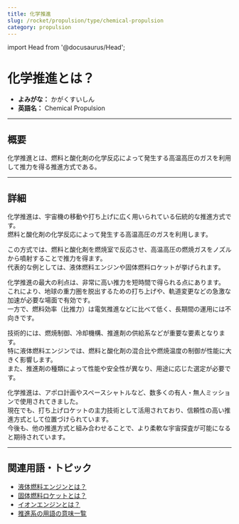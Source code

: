 ```yaml
---
title: 化学推進
slug: /rocket/propulsion/type/chemical-propulsion
category: propulsion
---
```


import Head from '@docusaurus/Head';

<Head>
  <script type="application/ld+json">
    {`{
      "@context": "https://schema.org",
      "@type": "DefinedTerm",
      "name": "化学推進",
      "inDefinedTermSet": "https://www.space-portal.org",
      "termCode": "rocket/propulsion/type/chemical-propulsion",
      "description": "化学推進とは、燃料と酸化剤の化学反応によって発生する高温高圧のガスを利用して推力を得る推進方式である。",
      "url": "https://www.space-portal.org/docs/rocket/propulsion/type/chemical-propulsion"
    }`}
  </script>
</Head>

# 化学推進とは？

- **よみがな：** かがくすいしん  
- **英語名：** Chemical Propulsion  

---

## 概要

化学推進とは、燃料と酸化剤の化学反応によって発生する高温高圧のガスを利用して推力を得る推進方式である。

---

## 詳細

化学推進は、宇宙機の移動や打ち上げに広く用いられている伝統的な推進方式です。  
燃料と酸化剤の化学反応によって発生する高温高圧のガスを利用します。  

この方式では、燃料と酸化剤を燃焼室で反応させ、高温高圧の燃焼ガスをノズルから噴射することで推力を得ます。  
代表的な例としては、液体燃料エンジンや固体燃料ロケットが挙げられます。  

化学推進の最大の利点は、非常に高い推力を短時間で得られる点にあります。  
これにより、地球の重力圏を脱出するための打ち上げや、軌道変更などの急激な加速が必要な場面で有効です。  
一方で、燃料効率（比推力）は電気推進などに比べて低く、長期間の運用には不向きです。  

技術的には、燃焼制御、冷却機構、推進剤の供給系などが重要な要素となります。  
特に液体燃料エンジンでは、燃料と酸化剤の混合比や燃焼温度の制御が性能に大きく影響します。  
また、推進剤の種類によって性能や安全性が異なり、用途に応じた選定が必要です。  

化学推進は、アポロ計画やスペースシャトルなど、数多くの有人・無人ミッションで使用されてきました。  
現在でも、打ち上げロケットの主力技術として活用されており、信頼性の高い推進方式として位置づけられています。  
今後も、他の推進方式と組み合わせることで、より柔軟な宇宙探査が可能になると期待されています。

---

## 関連用語・トピック

- [液体燃料エンジンとは？](/docs/rocket/propulsion/type/liquid-engine)
- [固体燃料ロケットとは？](/docs/rocket/type/solid-rocket)
- [イオンエンジンとは？](/docs/rocket/propulsion/type/ion-engine)
- [推進系の用語の意味一覧](/docs/category/propulsion)